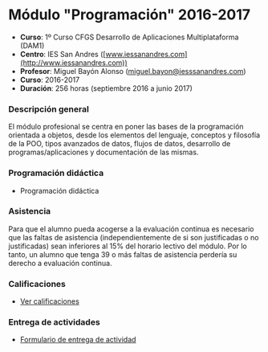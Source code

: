# Módulo "Programación" 2016-2017

* __Curso__: 1º Curso CFGS Desarrollo de Aplicaciones Multiplataforma (DAM1) 
* __Centro__: IES San Andres ([www.iessanandres.com](http://www.iessanandres.com))
* __Profesor__: Miguel Bayón Alonso (miguel.bayon@iesssanandres.com)
* __Curso__: 2016-2017
* __Duración__: 256 horas (septiembre 2016 a junio 2017)

### Descripción general

El módulo profesional se centra en poner las bases de la programación orientada a objetos, desde los elementos del lenguaje, conceptos y filosofía de la POO, tipos avanzados de datos, flujos de datos, desarrollo de programas/aplicaciones y documentación de las mismas.


### Programación didáctica

* Programación didáctica


### Asistencia

Para que el alumno pueda acogerse a la evaluación continua es necesario que las faltas de asistencia (independientemente de si son  justificadas o no justificadas) sean inferiores al 15% del horario lectivo del módulo. Por lo tanto, un alumno que tenga 39 o más faltas de asistencia perdería su derecho a evaluación continua.


### Calificaciones

* [Ver calificaciones](https://script.google.com/macros/s/AKfycbzwlOBaq-h1KEVi37_7nD5CQ2vORJhgBer9qHv9rNYlsTDnEOlw/exec?pagina=mostrarNotas)


### Entrega de actividades

* [Formulario de entrega de actividad](https://goo.gl/forms/42Q7egxtpvLrJ6hD3)


